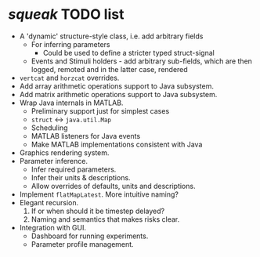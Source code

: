 # *squeak* TODO list

 * A 'dynamic' structure-style class, i.e. add arbitrary fields
   * For inferring parameters
     * Could be used to define a stricter typed struct-signal
   * Events and Stimuli holders - add arbitrary sub-fields, which are then logged, remoted and in the latter case, rendered
 * `vertcat` and `horzcat` overrides.
 * Add array arithmetic operations support to Java subsystem.
 * Add matrix arithmetic operations support to Java subsystem.
 * Wrap Java internals in MATLAB.
   * Preliminary support just for simplest cases
   * `struct` <-> `java.util.Map`
   * Scheduling
   * MATLAB listeners for Java events
   * Make MATLAB implementations consistent with Java
 * Graphics rendering system.
 * Parameter inference.
   * Infer required parameters.
   * Infer their units & descriptions.
   * Allow overrides of defaults, units and descriptions.
 * Implement `flatMapLatest`. More intuitive naming?
 * Elegant recursion.
   1. If or when should it be timestep delayed?
   2. Naming and semantics that makes risks clear.
 * Integration with GUI.
   * Dashboard for running experiments.
   * Parameter profile management.


